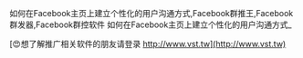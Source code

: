 如何在Facebook主页上建立个性化的用户沟通方式,Facebook群推王,Facebook群发器,Facebook群控软件
如何在Facebook主页上建立个性化的用户沟通方式_

[😍想了解推广相关软件的朋友请登录 http://www.vst.tw](http://www.vst.tw)



